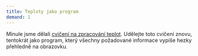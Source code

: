 ```yaml
---
title: Teploty jako program
demand: 1
---
```


Minule jsme dělali [cvičení na zpracování teplot](text-chroustani/chroustani-seznamu#excs>seznam-teplot). Udělejte toto cvičení znovu, tentokrát jako program, který všechny požadované informace vypíše hezky přehledně na obrazovku.
